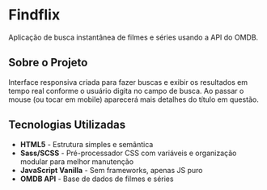 # Findflix

Aplicação de busca instantânea de filmes e séries usando a API do OMDB.

## Sobre o Projeto

Interface responsiva criada para fazer buscas e exibir os resultados em tempo real conforme o usuário digita no campo de busca.
Ao passar o mouse (ou tocar em mobile) aparecerá mais detalhes do título em questão.

## Tecnologias Utilizadas

- **HTML5** - Estrutura simples e semântica
- **Sass/SCSS** - Pré-processador CSS com variáveis e organização modular para melhor manutenção
- **JavaScript Vanilla** - Sem frameworks, apenas JS puro
- **OMDB API** - Base de dados de filmes e séries
